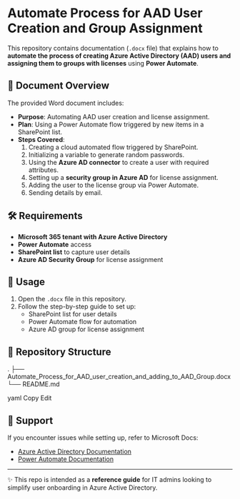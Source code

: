 # Automate Process for AAD User Creation and Group Assignment

This repository contains documentation (`.docx` file) that explains how to **automate the process of creating Azure Active Directory (AAD) users and assigning them to groups with licenses** using **Power Automate**.

## 📄 Document Overview
The provided Word document includes:
- **Purpose**: Automating AAD user creation and license assignment.  
- **Plan**: Using a Power Automate flow triggered by new items in a SharePoint list.  
- **Steps Covered**:
  1. Creating a cloud automated flow triggered by SharePoint.  
  2. Initializing a variable to generate random passwords.  
  3. Using the **Azure AD connector** to create a user with required attributes.  
  4. Setting up a **security group in Azure AD** for license assignment.  
  5. Adding the user to the license group via Power Automate.  
  6. Sending details by email.  

## 🛠️ Requirements
- **Microsoft 365 tenant with Azure Active Directory**  
- **Power Automate** access  
- **SharePoint list** to capture user details  
- **Azure AD Security Group** for license assignment  

## 🚀 Usage
1. Open the `.docx` file in this repository.  
2. Follow the step-by-step guide to set up:  
   - SharePoint list for user details  
   - Power Automate flow for automation  
   - Azure AD group for license assignment  

## 📂 Repository Structure
.
├── Automate_Process_for_AAD_user_creation_and_adding_to_AAD_Group.docx
└── README.md

yaml
Copy
Edit

## 📧 Support
If you encounter issues while setting up, refer to Microsoft Docs:  
- [Azure Active Directory Documentation](https://learn.microsoft.com/azure/active-directory/)  
- [Power Automate Documentation](https://learn.microsoft.com/power-automate/)  

---

✨ This repo is intended as a **reference guide** for IT admins looking to simplify user onboarding in Azure Active Directory.
